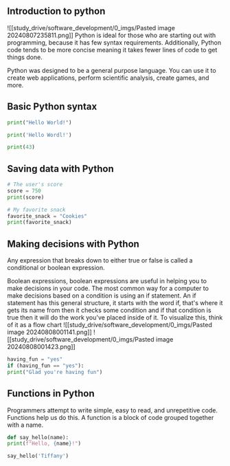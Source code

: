 ## Introduction to python
![[study_drive/software_development/0_imgs/Pasted image 20240807235811.png]] 
Python is ideal for those who are starting out with programming, because it has few syntax requirements. Additionally, Python code tends to be more concise meaning it takes fewer lines of code to get things done.

Python was designed to be a general purpose language. You can use it to create web applications, perform scientific analysis, create games, and more.

## Basic Python syntax 

```python
print("Hello World!")

print('Hello Wordl!')

print(43)
```
## Saving data with Python
```python
# The user's score
score = 750
print(score)

# My favorite snack
favorite_snack = "Cookies"
print(favorite_snack)
```
## Making decisions with Python
Any expression that breaks down to either true or false is called a conditional or boolean expression.

Boolean expressions, boolean expressions are useful in helping you to make decisions in your code. The most common way for a computer to make decisions based on a condition is using an if statement. An if statement has this general structure, it starts with the word if, that's where it gets its name from then it checks some condition and if that condition is true then it will do the work you've placed inside of it. To visualize this, think of it as a flow chart 
![[study_drive/software_development/0_imgs/Pasted image 20240808001141.png]]
![[study_drive/software_development/0_imgs/Pasted image 20240808001423.png]]
```python
having_fun = "yes"
if (having_fun == "yes"):
print("Glad you're having fun")
```
## Functions in Python

Programmers attempt to write simple, easy to read, and unrepetitive code. Functions help us do this. A function is a block of code grouped together with a name. 

```python
def say_hello(name):
print(f"Hello, {name}!")

say_hello('Tiffany') 
```

